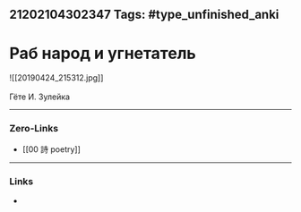 21202104302347
Tags: #type_unfinished_anki 
---
# Раб народ и угнетатель

![[20190424_215312.jpg]]<br><br>Гёте И. Зулейка

---
### Zero-Links
- [[00 詩 poetry]]
---
### Links
-